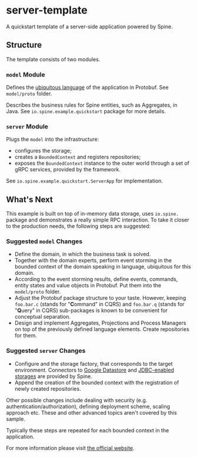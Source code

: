 # server-template
A quickstart template of a server-side application powered by Spine.

## Structure

The template consists of two modules.

### `model` Module

Defines the [ubiquitous language](https://martinfowler.com/bliki/UbiquitousLanguage.html) 
of the application in Protobuf. See `model/proto` folder.

Describes the business rules for Spine entities, such as Aggregates, in Java. 
See `io.spine.example.quickstart` package for more details.


### `server` Module

Plugs the `model` into the infrastructure: 
 * configures the storage;
 * creates a `BoundedContext` and registers repositories;
 * exposes the `BoundedContext` instance to the outer world through a set of gRPC services, 
 provided by the framework.

See `io.spine.example.quickstart.ServerApp` for implementation.

 
## What's Next

This example is built on top of in-memory data storage, uses `io.spine.` package 
and demonstrates a really simple RPC interaction. To take it closer to the production needs, 
the following steps are suggested:

### Suggested `model` Changes 

 * Define the domain, in which the business task is solved.
 * Together with the domain experts, perform event storming in the bounded context of the domain 
 speaking in language, ubiquitous for this domain.
 * According to the event storming results, define events, commands, entity states and value 
objects in Protobuf. Put them into the `model/proto` folder. 
 * Adjust the Protobuf package structure to your taste. However, keeping `foo.bar.c` (stands for
 "**C**ommand"  in CQRS) and `foo.bar.q` (stands for "**Q**uery" in CQRS) sub-packages is known 
 to be convenient for conceptual separation.
 * Design and implement Aggregates, Projections and Process Managers on top of the previously 
 defined language elements. Create repositories for them.

### Suggested `server` Changes 

 * Configure and the storage factory, that corresponds to the target environment. Connectors to 
 [Google Datastore](https://github.com/SpineEventEngine/gae-java) and [JDBC-enabled storages](https://github.com/SpineEventEngine/jdbc-storage)
 are provided by Spine.
 * Append the creation of the bounded context with the registration of newly created repositories.
 
 Other possible changes include dealing with security (e.g. authentication/authorization), defining
 deployment scheme, scaling approach etc. These and other advanced topics aren't covered by this sample.
 

Typically these steps are repeated for each bounded context in the application.
 
For more information please visit [the official website](https://spine.io).


 

